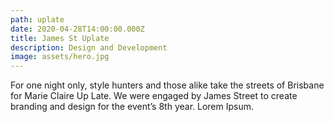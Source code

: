 ```yaml
---
path: uplate
date: 2020-04-28T14:00:00.000Z
title: James St Uplate
description: Design and Development
image: assets/hero.jpg
---
```

For one night only, style hunters and those alike take the streets of Brisbane for Marie Claire Up Late. We were engaged by James Street to create branding and design for the event’s 8th year. Lorem Ipsum.
